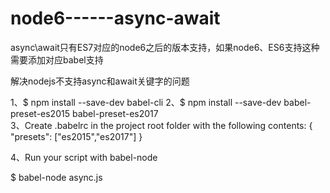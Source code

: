 # node6------async-await
async\await只有ES7对应的node6之后的版本支持，如果node6、ES6支持这种需要添加对应babel支持

解决nodejs不支持async和await关键字的问题

1、$ npm install --save-dev babel-cli 
2、$ npm install --save-dev babel-preset-es2015 babel-preset-es2017  
3、Create .babelrc in the project root folder with the following contents:
 {
 "presets": ["es2015","es2017"] 
 }

4、Run your script with babel-node

$ babel-node async.js


